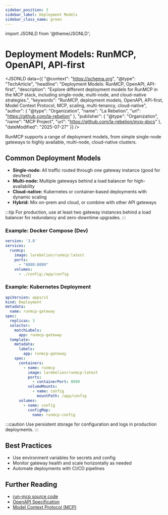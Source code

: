 ```yaml
---
sidebar_position: 3
sidebar_label: Deployment Models
sidebar_class_name: green
---
```

import JSONLD from '@theme/JSONLD';

# Deployment Models: RunMCP, OpenAPI, API-first

<JSONLD data={{
  "@context": "https://schema.org",
  "@type": "TechArticle",
  "headline": "Deployment Models: RunMCP, OpenAPI, API-first",
  "description": "Explore different deployment models for RunMCP in the MCP stack, including single-node, multi-node, and cloud-native strategies.",
  "keywords": "RunMCP, deployment models, OpenAPI, API-first, Model Context Protocol, MCP, scaling, multi-tenancy, cloud-native",
  "author": {
    "@type": "Organization",
    "name": "La Rebelion",
    "url": "https://github.com/la-rebelion"
  },
  "publisher": {
    "@type": "Organization",
    "name": "MCP Project",
    "url": "https://github.com/la-rebelion/mcp-docs"
  },
  "dateModified": "2025-07-27"
}} />

RunMCP supports a range of deployment models, from simple single-node gateways to highly available, multi-node, cloud-native clusters.

## Common Deployment Models
- **Single-node:** All traffic routed through one gateway instance (good for dev/test)
- **Multi-node:** Multiple gateways behind a load balancer for high-availability
- **Cloud-native:** Kubernetes or container-based deployments with dynamic scaling
- **Hybrid:** Mix on-prem and cloud, or combine with other API gateways

:::tip
For production, use at least two gateway instances behind a load balancer for redundancy and zero-downtime upgrades.
:::

### Example: Docker Compose (Dev)
```yaml
version: '3.8'
services:
  runmcp:
    image: larebelion/runmcp:latest
    ports:
      - "8080:8080"
    volumes:
      - ./config:/app/config
```

### Example: Kubernetes Deployment
```yaml
apiVersion: apps/v1
kind: Deployment
metadata:
  name: runmcp-gateway
spec:
  replicas: 3
  selector:
    matchLabels:
      app: runmcp-gateway
  template:
    metadata:
      labels:
        app: runmcp-gateway
    spec:
      containers:
        - name: runmcp
          image: larebelion/runmcp:latest
          ports:
            - containerPort: 8080
          volumeMounts:
            - name: config
              mountPath: /app/config
      volumes:
        - name: config
          configMap:
            name: runmcp-config
```

:::caution
Use persistent storage for configuration and logs in production deployments.
:::

## Best Practices
- Use environment variables for secrets and config
- Monitor gateway health and scale horizontally as needed
- Automate deployments with CI/CD pipelines

## Further Reading
- [run-mcp source code](https://github.com/la-rebelion/run-mcp)
- [OpenAPI Specification](https://swagger.io/specification/)
- [Model Context Protocol (MCP)](https://github.com/la-rebelion)
